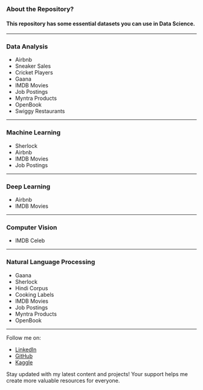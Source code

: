 ### About the Repository?
#### This repository has some essential datasets you can use in Data Science.
-----
### **Data Analysis**
- Airbnb
- Sneaker Sales
- Cricket Players
- Gaana
- IMDB Movies
- Job Postings
- Myntra Products
- OpenBook
- Swiggy Restaurants
-----
### **Machine Learning**
- Sherlock
- Airbnb
- IMDB Movies
- Job Postings
-----
### **Deep Learning**
- Airbnb
- IMDB Movies
-----  
### **Computer Vision**
- IMDB Celeb
-----
### **Natural Language Processing**
- Gaana
- Sherlock
- Hindi Corpus
- Cooking Labels
- IMDB Movies
- Job Postings
- Myntra Products
- OpenBook
-----

Follow me on:
- [LinkedIn](https://www.linkedin.com/in/ashish-jangra/)
- [GitHub](https://github.com/AshishJangra27)
- [Kaggle](https://www.kaggle.com/ashishjangra27)

Stay updated with my latest content and projects! Your support helps me create more valuable resources for everyone.
